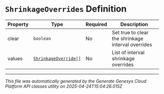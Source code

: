 # `ShrinkageOverrides` Definition

| Property | Type | Required | Description |
|----------|------|----------|-------------|
| clear | `boolean` | No | Set true to clear the shrinkage interval overrides |
| values | [`ShrinkageOverride[]`](shrinkageoverride-definition.md) | No | List of interval shrinkage overrides |

---

*This file was automatically generated by the Generate Genesys Cloud Platform API classes utility on 2025-04-24T15:04:26.015Z*